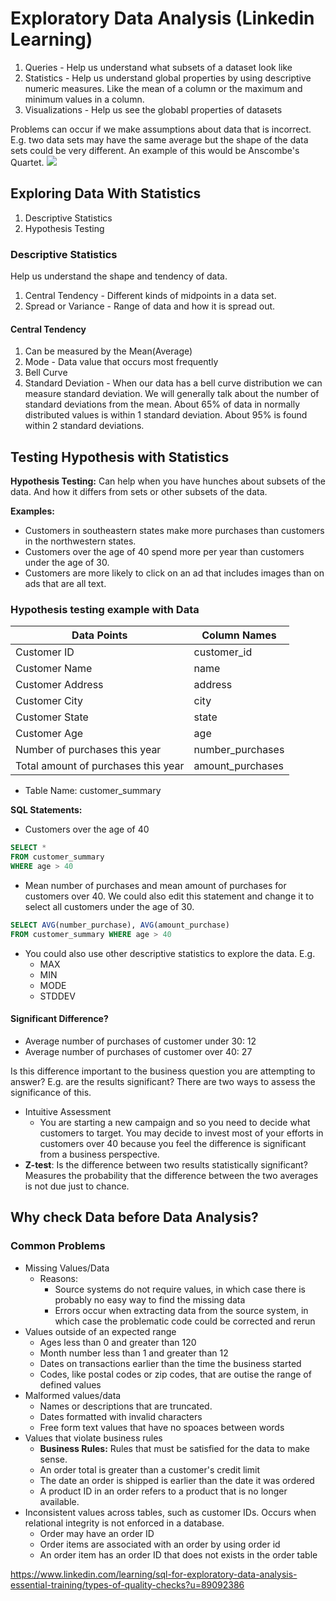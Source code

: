 # Exploratory Data Analysis (Linkedin Learning)
1. Queries - Help us understand what subsets of a dataset look like
2. Statistics - Help us understand global properties by using descriptive numeric measures. Like the mean of a column or
   the maximum and minimum values in a column.
3. Visualizations - Help us see the globabl properties of datasets

Problems can occur if we make assumptions about data that is incorrect. E.g. two data sets may have the same average but
the shape of the data sets could be very different. An example of this would be Anscombe's Quartet.
![](image/Notes/1624725199810.png)

## Exploring Data With Statistics
1. Descriptive Statistics
2. Hypothesis Testing

### Descriptive Statistics
Help us understand the shape and tendency of data.
1. Central Tendency - Different kinds of midpoints in a data set.
2. Spread or Variance - Range of data and how it is spread out.

#### Central Tendency
1. Can be measured by the Mean(Average)
2. Mode - Data value that occurs most frequently
3. Bell Curve
4. Standard Deviation - When our data has a bell curve distribution we can measure standard deviation. We will generally
   talk about the number of standard deviations from the mean. About 65% of data in normally distributed values is 
   within 1 standard deviation. About 95% is found within 2 standard deviations.

## Testing Hypothesis with Statistics
**Hypothesis Testing:** Can help when you have hunches about subsets of the data. And how it differs from sets or other
subsets of the data.

**Examples:** 
+ Customers in southeastern states make more purchases than customers in the northwestern states.
+ Customers over the age of 40 spend more per year than customers under the age of 30.
+ Customers are more likely to click on an ad that includes images than on ads that are all text.

### Hypothesis testing example with Data
| Data Points | Column Names |
|-|-|
| Customer ID | customer_id |
| Customer Name | name |
| Customer Address | address |
| Customer City | city |
| Customer State | state |
| Customer Age | age |
| Number of purchases this year | number_purchases |
| Total amount of purchases this year | amount_purchases |

+ Table Name: customer_summary

**SQL Statements:**
+ Customers over the age of 40
```sql
SELECT *
FROM customer_summary
WHERE age > 40
```
+ Mean number of purchases and mean amount of purchases for customers over 40. We could also edit this statement and
  change it to select all customers under the age of 30.
```sql
SELECT AVG(number_purchase), AVG(amount_purchase)
FROM customer_summary WHERE age > 40
```
+ You could also use other descriptive statistics to explore the data. E.g.
   - MAX
   - MIN
   - MODE
   - STDDEV

#### Significant Difference?
+ Average number of purchases of customer under 30: 12
+ Average number of purchases of customer over 40: 27

Is this difference important to the business question you are attempting to answer? E.g. are the results significant?
There are two ways to assess the significance of this.
+ Intuitive Assessment
   - You are starting a new campaign and so you need to decide what customers to target. You may decide to invest most
      of your efforts in customers over 40 because you feel the difference is significant from a business perspective.
+ **Z-test**: Is the difference between two results statistically significant? Measures the probability that the difference
          between the two averages is not due just to chance.

## Why check Data before Data Analysis?

### Common Problems
+ Missing Values/Data
   - Reasons:
      * Source systems do not require values, in which case there is probably no easy way to find the missing data
      * Errors occur when extracting data from the source system, in which case the problematic code could be corrected
         and rerun
+ Values outside of an expected range
   - Ages less than 0 and greater than 120
   - Month  number less than 1 and greater than 12
   - Dates on transactions earlier than the time the business started
   - Codes, like postal codes or zip codes, that are outise the range of defined values
+ Malformed values/data
   - Names or descriptions that are truncated.
   - Dates formatted with invalid characters
   - Free form text values that have no spoaces between words
+ Values that violate business rules
   - **Business Rules:** Rules that must be satisfied for the data to make sense.
   - An order total is greater than a customer's credit limit
   - The date an order is shipped is earlier than the date it was ordered
   - A product ID in an order refers to a product that is no longer available.
+ Inconsistent values across tables, such as customer IDs. Occurs when relational integrity is not enforced in a 
  database.
  - Order may have an order ID
  - Order items are associated with an order by using order id
  - An order item has an order ID that does not exists in the order table


https://www.linkedin.com/learning/sql-for-exploratory-data-analysis-essential-training/types-of-quality-checks?u=89092386